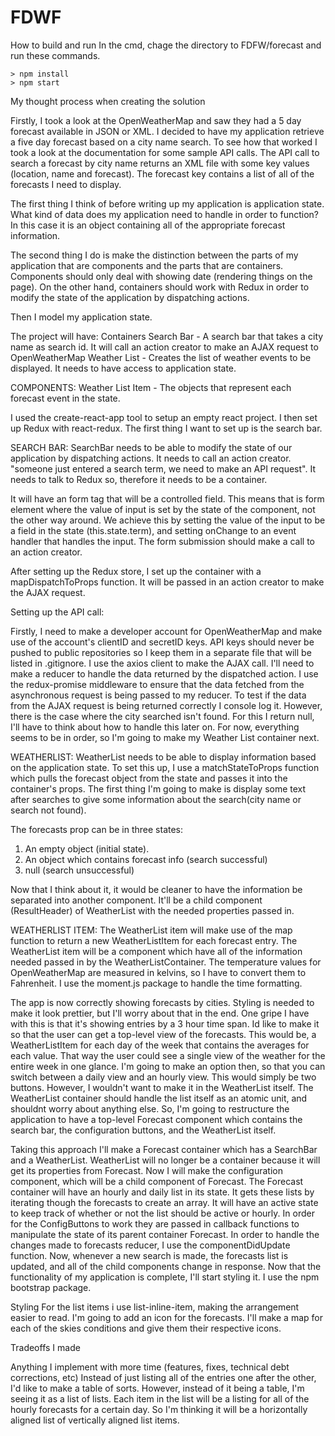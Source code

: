 # FDWF

How to build and run
In the cmd, chage the directory to FDFW/forecast and run these commands.

```
> npm install
> npm start
```

My thought process when creating the solution

Firstly, I took a look at the OpenWeatherMap and saw they had a 5 day forecast available in JSON or XML. I decided
to have my application retrieve a five day forecast based on a city name search. To see how that worked I took a look
at the documentation for some sample API calls. The API call to search a forecast by city name returns an XML file
with some key values (location, name and forecast). The forecast key contains a list of all of the forecasts I need
to display.

The first thing I think of before writing up my application is application state. What kind of data does my application need to handle in order to function? In this case it is an object containing all of the appropriate forecast information.

The second thing I do is make the distinction between the parts of my application that are components and the parts that are containers. Components should only deal with showing date (rendering things on the page). On the other hand, containers should work with Redux in order to modify the state of the application by dispatching actions.

Then I model my application state.

The project will have:
Containers
Search Bar - A search bar that takes a city name as search id. It will call an action creator to make an AJAX request to OpenWeatherMap
Weather List - Creates the list of weather events to be displayed. It needs to have access to application state.

COMPONENTS:
Weather List Item - The objects that represent each forecast event in the state.

I used the create-react-app tool to setup an empty react project. I then set up Redux with react-redux. The first thing I want to set up is the search bar.

SEARCH BAR:
SearchBar needs to be able to modify the state of our application by dispatching actions. It needs to call an action creator.
"someone just entered a search term, we need to make an API request". It needs to talk to Redux so, therefore it needs to be a container.

It will have an form tag that will be a controlled field. This means that is form element where the value of input is set by the state of the component, not the other way around. We achieve this by setting the value of the input to be a field in the state (this.state.term), and setting onChange to an event handler that handles the input. The form submission should make a call to an action creator.

After setting up the Redux store, I set up the container with a mapDispatchToProps function. It will be passed in an action creator to make the AJAX request.

Setting up the API call:

Firstly, I need to make a developer account for OpenWeatherMap and make use of the account's clientID and secretID keys. API keys should never be pushed to public repositories so I keep them in a separate file that will be listed in .gitignore. I use the axios client to make the AJAX call. I'll need to make a reducer to handle the data returned by the dispatched action. I use the redux-promise middleware to ensure that the data fetched from the asynchronous request is being passed to my reducer. To test if the data from the AJAX request is being returned correctly I console log it. However, there is the case where the city searched isn't found. For this I return null, I'll have to think about how to handle this later on. For now, everything seems to be in order, so I'm going to make my Weather List container next.

WEATHERLIST:
WeatherList needs to be able to display information based on the application state. To set this up, I use a matchStateToProps function which pulls the forecast object from the state and passes it into the container's props. The first thing I'm going to make is display some text after searches to give some information about the search(city name or search not found).

The forecasts prop can be in three states:
1. An empty object (initial state).
2. An object which contains forecast info (search successful)
3. null (search unsuccessful)

Now that I think about it, it would be cleaner to have the information be separated into another component. It'll be a child component (ResultHeader) of WeatherList with the needed properties passed in.

WEATHERLIST ITEM:
The WeatherList item will make use of the map function to return a new WeatherListItem for each forecast entry. The WeatherList item will be a component which have all of the information needed passed in by the WeatherListContainer. The temperature values for OpenWeatherMap are measured in kelvins, so I have to convert them to Fahrenheit. I use the moment.js package to handle the time formatting.

The app is now correctly showing forecasts by cities. Styling is needed to make it look prettier, but I'll worry about that in the end. One gripe I have with this is that it's showing entries by a 3 hour time span. Id like to make it so that the user can get a top-level view of the forecasts. This would be, a WeatherListItem for each day of the week that contains the averages for each value. That way the user could see a single view of the weather for the entire week in one glance. I'm going to make an option then, so that you can switch between a daily view and an hourly view. This would simply be two buttons. However, I wouldn't want to make it in the WeatherList itself. The WeatherList container should handle the list itself as an atomic unit, and shouldnt worry about anything else. So, I'm going to restructure the application to have a top-level Forecast component which contains the search bar, the configuration buttons, and the WeatherList itself.

Taking this approach I'll make a Forecast container which has a SearchBar and a WeatherList. WeatherList will no longer be a container because it will get its properties from Forecast. Now I will make the configuration component, which will be a child component of Forecast. The Forecast container will have an hourly and daily list in its state. It gets these lists by iterating though the forecasts to create an array. It will have an active state to keep track of whether or not the list should be active or hourly. In order for the ConfigButtons to work they are passed in callback functions to manipulate the state of its parent container Forecast. In order to handle the changes made to forecasts reducer, I use the componentDidUpdate function. Now, whenever a new search is made, the forecasts list is updated, and all of the child components change in response. Now that the functionality of my application is complete, I'll start styling it. I use the npm bootstrap package.  

Styling
For the list items i use list-inline-item, making the arrangement easier to read. I'm going to add an icon for the forecasts. I'll make a map for each of the skies conditions and give them their respective icons.



Tradeoffs I made

Anything I implement with more time (features, fixes, technical debt corrections, etc)
Instead of just listing all of the entries one after the other, I'd like to make a table of sorts. However, instead of it being a table, I'm seeing it as a list of lists. Each item in the list will be a listing for all of the hourly forecasts for a certain day. So I'm thinking it will be a horizontally aligned list of vertically aligned list items.
